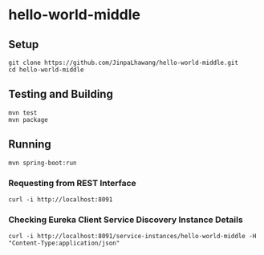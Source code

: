 # hello-world-middle

## Setup

```
git clone https://github.com/JinpaLhawang/hello-world-middle.git
cd hello-world-middle
```

## Testing and Building

```
mvn test
mvn package
```

## Running

```
mvn spring-boot:run
```

### Requesting from REST Interface

```
curl -i http://localhost:8091
```

### Checking Eureka Client Service Discovery Instance Details

```
curl -i http://localhost:8091/service-instances/hello-world-middle -H "Content-Type:application/json"
```
